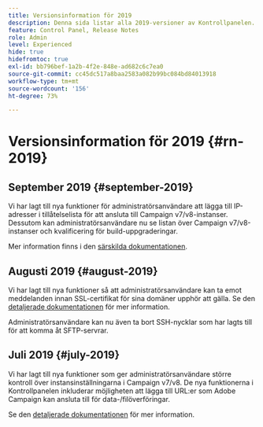```yaml
---
title: Versionsinformation för 2019
description: Denna sida listar alla 2019-versioner av Kontrollpanelen.
feature: Control Panel, Release Notes
role: Admin
level: Experienced
hide: true
hidefromtoc: true
exl-id: bb796bef-1a2b-4f2e-848e-ad682c6c7ea0
source-git-commit: cc45dc517a8baa2583a082b99bc084bd84013918
workflow-type: tm+mt
source-wordcount: '156'
ht-degree: 73%

---
```


# Versionsinformation för 2019 {#rn-2019}

## September 2019 {#september-2019}

Vi har lagt till nya funktioner för administratörsanvändare att lägga till IP-adresser i tillåtelselista för att ansluta till Campaign v7/v8-instanser.
Dessutom kan administratörsanvändare nu se listan över Campaign v7/v8-instanser och kvalificering för build-uppgraderingar.

Mer information finns i den [särskilda dokumentationen](../instances-settings/using/ip-allow-listing-instance-access.md).

## Augusti 2019 {#august-2019}

Vi har lagt till nya funktioner så att administratörsanvändare kan ta emot meddelanden innan SSL-certifikat för sina domäner upphör att gälla. Se den [detaljerade dokumentationen](../subdomains-certificates/using/monitoring-ssl-certificates.md) för mer information.

Administratörsanvändare kan nu även ta bort SSH-nycklar som har lagts till för att komma åt SFTP-servrar.

## Juli 2019 {#july-2019}

Vi har lagt till nya funktioner som ger administratörsanvändare större kontroll över instansinställningarna i Campaign v7/v8. De nya funktionerna i Kontrollpanelen inkluderar möjligheten att lägga till URL:er som Adobe Campaign kan ansluta till för data-/filöverföringar.

Se den [detaljerade dokumentationen](../instances-settings/using/url-permissions.md) för mer information.
